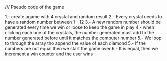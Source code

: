 
/// Pseudo code of the game 

1.- create agame with 4 crystal and random result 
2.- Every crystal needs to have a random number between 1 - 12
3.- A new random number should be generated every time we win or loose to keep the game in play 
4.- when clicking each one of the crystals, the number generated must add to the number generated before until it matches the computer number
5.- We loop to through the array tho append the value of each diamond 
5.- If the numbers are not equal then we start the game over 
6.- If is equal, then we increment a win counter and the user wins

